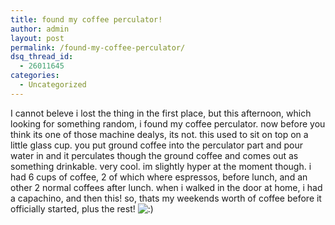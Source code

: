 ```yaml
---
title: found my coffee perculator!
author: admin
layout: post
permalink: /found-my-coffee-perculator/
dsq_thread_id:
  - 26011645
categories:
  - Uncategorized
---
```

I cannot beleve i lost the thing in the first place, but this afternoon, which looking for something random, i found my coffee perculator. now before you think its one of those machine dealys, its not. this used to sit on top on a little glass cup. you put ground coffee into the perculator part and pour water in and it perculates though the ground coffee and comes out as something drinkable. very cool. im slightly hyper at the moment though. i had 6 cups of coffee, 2 of which where espressos, before lunch, and an other 2 normal coffees after lunch. when i walked in the door at home, i had a capachino, and then this! so, thats my weekends worth of coffee before it officially started, plus the rest! <img src="http://blog.lotas-smartman.net/wp-includes/images/smilies/icon_smile.gif" alt=":)" class="wp-smiley" />